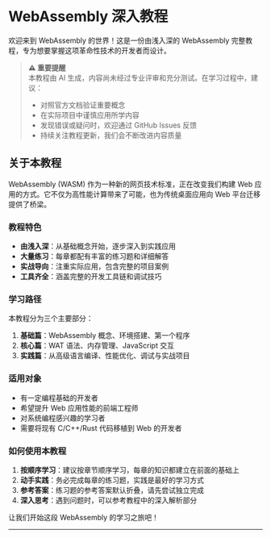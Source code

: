 # WebAssembly 深入教程

欢迎来到 WebAssembly 的世界！这是一份由浅入深的 WebAssembly 完整教程，专为想要掌握这项革命性技术的开发者而设计。

> **⚠️ 重要提醒**  
> 本教程由 AI 生成，内容尚未经过专业评审和充分测试。在学习过程中，建议：
> - 对照官方文档验证重要概念
> - 在实际项目中谨慎应用所学内容  
> - 发现错误或疑问时，欢迎通过 GitHub Issues 反馈
> - 持续关注教程更新，我们会不断改进内容质量

## 关于本教程

WebAssembly (WASM) 作为一种新的网页技术标准，正在改变我们构建 Web 应用的方式。它不仅为高性能计算带来了可能，也为传统桌面应用向 Web 平台迁移提供了桥梁。

### 教程特色

- **由浅入深**：从基础概念开始，逐步深入到实践应用
- **大量练习**：每章都配有丰富的练习题和详细解答
- **实战导向**：注重实际应用，包含完整的项目案例
- **工具齐全**：涵盖完整的开发工具链和调试技巧

### 学习路径

本教程分为三个主要部分：

1. **基础篇**：WebAssembly 概念、环境搭建、第一个程序
2. **核心篇**：WAT 语法、内存管理、JavaScript 交互
3. **实践篇**：从高级语言编译、性能优化、调试与实战项目

### 适用对象

- 有一定编程基础的开发者
- 希望提升 Web 应用性能的前端工程师
- 对系统编程感兴趣的学习者
- 需要将现有 C/C++/Rust 代码移植到 Web 的开发者

### 如何使用本教程

1. **按顺序学习**：建议按章节顺序学习，每章的知识都建立在前面的基础上
2. **动手实践**：务必完成每章的练习题，实践是最好的学习方式
3. **参考答案**：练习题的参考答案默认折叠，请先尝试独立完成
4. **深入思考**：遇到问题时，可以参考教程中的深入解析部分

让我们开始这段 WebAssembly 的学习之旅吧！

---
